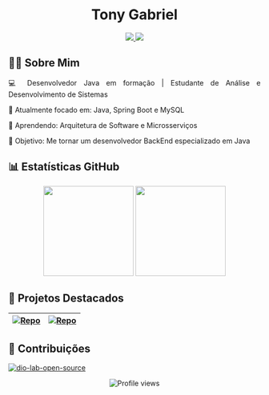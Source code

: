 <h1 align="center">Tony Gabriel</h1>

<p align="center">
  <a href="https://www.linkedin.com/in/SEU_LINKEDIN_AQUI/">
    <img src="https://img.shields.io/badge/LinkedIn-0077B5?style=for-the-badge&logo=linkedin&logoColor=white">
  </a>
  <a href="https://github.com/tonygabriel60">
    <img src="https://img.shields.io/badge/GitHub-100000?style=for-the-badge&logo=github&logoColor=white">
  </a>
</p>

## 👨‍💻 Sobre Mim

<p align="justify">
💻 Desenvolvedor Java em formação | Estudante de Análise e Desenvolvimento de Sistemas
  
🔭 Atualmente focado em: Java, Spring Boot e MySQL
  
🌱 Aprendendo: Arquitetura de Software e Microsserviços
  
🚀 Objetivo: Me tornar um desenvolvedor BackEnd especializado em Java
</p>

## 📊 Estatísticas GitHub

<div align="center">
  <img height="180em" src="https://github-readme-stats.vercel.app/api?username=tonygabriel60&show_icons=true&theme=dracula&include_all_commits=true&count_private=true"/>
  <img height="180em" src="https://github-readme-stats.vercel.app/api/top-langs/?username=tonygabriel60&layout=compact&langs_count=7&theme=dracula"/>
</div>

## 🚀 Projetos Destacados

| [![Repo](https://github-readme-stats.vercel.app/api/pin/?username=tonygabriel60&repo=REPO1&theme=dracula)](https://github.com/tonygabriel60/REPO1) | [![Repo](https://github-readme-stats.vercel.app/api/pin/?username=tonygabriel60&repo=REPO2&theme=dracula)](https://github.com/tonygabriel60/REPO2) |
| -------------------------------------------------------------------------------------------------------------------------------------------------- | -------------------------------------------------------------------------------------------------------------------------------------------------- |

## 🌟 Contribuições

[![dio-lab-open-source](https://github-readme-stats.vercel.app/api/pin/?username=tonygabriel60&repo=dio-lab-open-source&theme=radical)](https://github.com/tonygabriel60/dio-lab-open-source)

<div align="center">
  <img src="https://komarev.com/ghpvc/?username=tonygabriel60&color=blueviolet" alt="Profile views"/>
</div>
